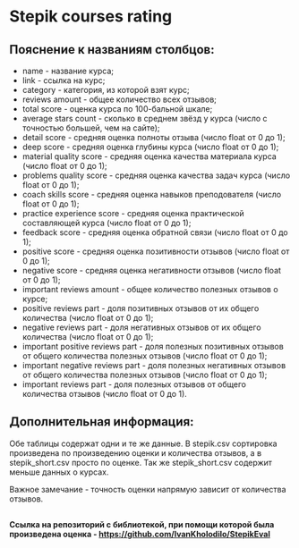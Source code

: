 # Stepik courses rating

## Пояснение к названиям столбцов:
   - name - название курса;
   - link - ссылка на курс;
   - category - категория, из которой взят курс;
   - reviews amount - общее количество всех отзывов;
   - total score - оценка курса по 100-бальной шкале;
   - average stars count - сколько в среднем звёзд у курса (число с точностью большей, чем на сайте);
   - detail score - средняя оценка полноты отзыва (число float от 0 до 1);
   - deep score - средняя оценка глубины курса (число float от 0 до 1);
   - material quality score - средняя оценка качества материала курса (число float от 0 до 1);
   - problems quality score - средняя оценка качества задач курса (число float от 0 до 1);
   - coach skills score - средняя оценка навыков преподователя (число float от 0 до 1);
   - practice experience score - средняя оценка практической составляющей курса (число float от 0 до 1);
   - feedback score - средняя оценка обратной связи (число float от 0 до 1);
   - positive score - средняя оценка позитивности отзывов (число float от 0 до 1);
   - negative score - средняя оценка негативности отзывов (число float от 0 до 1);
   - important reviews amount - общее количество полезных отзывов о курсе;
   - positive reviews part - доля позитивных отзывов от их общего количества (число float от 0 до 1);
   - negative reviews part - доля негативных отзывов от их общего количества (число float от 0 до 1);
   - important positive reviews part - доля полезных позитивных отзывов от общего количества полезных отзывов (число float от 0 до 1);
   - important negative reviews part - доля полезных негативных отзывов от общего количества полезных отзывов (число float от 0 до 1);
   - important reviews part - доля полезных отзывов от общего количества отзывов (число float от 0 до 1).

## Дополнительная информация:
Обе таблицы содержат одни и те же данные. В stepik.csv сортировка произведена по произведению оценки и количества отзывов, а в stepik_short.csv просто по оценке. Так же stepik_short.csv содержит меньше данных о курсах.

Важное замечание - точность оценки напрямую зависит от количества отзывов.
##

#### Ссылка на репозиторий с библиотекой, при помощи которой была произведена оценка - https://github.com/IvanKholodilo/StepikEval
